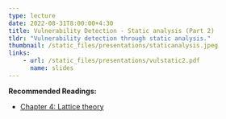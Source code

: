 ```yaml
---
type: lecture
date: 2022-08-31T8:00:00+4:30
title: Vulnerability Detection - Static analysis (Part 2)
tldr: "Vulnerability detection through static analysis."
thumbnail: /static_files/presentations/staticanalysis.jpeg
links:
    - url: /static_files/presentations/vulstatic2.pdf
      name: slides
---
```

**Recommended Readings:**
- [Chapter 4: Lattice theory](./../static_files/books/spa.pdf)